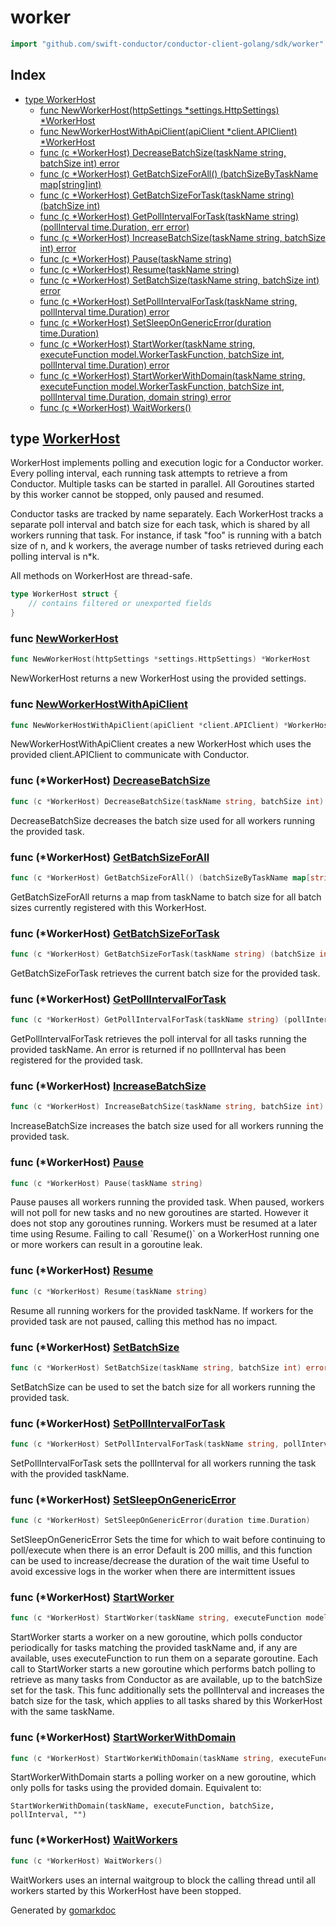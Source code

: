<!-- Code generated by gomarkdoc. DO NOT EDIT -->

# worker

```go
import "github.com/swift-conductor/conductor-client-golang/sdk/worker"
```

## Index

- [type WorkerHost](<#WorkerHost>)
  - [func NewWorkerHost\(httpSettings \*settings.HttpSettings\) \*WorkerHost](<#NewWorkerHost>)
  - [func NewWorkerHostWithApiClient\(apiClient \*client.APIClient\) \*WorkerHost](<#NewWorkerHostWithApiClient>)
  - [func \(c \*WorkerHost\) DecreaseBatchSize\(taskName string, batchSize int\) error](<#WorkerHost.DecreaseBatchSize>)
  - [func \(c \*WorkerHost\) GetBatchSizeForAll\(\) \(batchSizeByTaskName map\[string\]int\)](<#WorkerHost.GetBatchSizeForAll>)
  - [func \(c \*WorkerHost\) GetBatchSizeForTask\(taskName string\) \(batchSize int\)](<#WorkerHost.GetBatchSizeForTask>)
  - [func \(c \*WorkerHost\) GetPollIntervalForTask\(taskName string\) \(pollInterval time.Duration, err error\)](<#WorkerHost.GetPollIntervalForTask>)
  - [func \(c \*WorkerHost\) IncreaseBatchSize\(taskName string, batchSize int\) error](<#WorkerHost.IncreaseBatchSize>)
  - [func \(c \*WorkerHost\) Pause\(taskName string\)](<#WorkerHost.Pause>)
  - [func \(c \*WorkerHost\) Resume\(taskName string\)](<#WorkerHost.Resume>)
  - [func \(c \*WorkerHost\) SetBatchSize\(taskName string, batchSize int\) error](<#WorkerHost.SetBatchSize>)
  - [func \(c \*WorkerHost\) SetPollIntervalForTask\(taskName string, pollInterval time.Duration\) error](<#WorkerHost.SetPollIntervalForTask>)
  - [func \(c \*WorkerHost\) SetSleepOnGenericError\(duration time.Duration\)](<#WorkerHost.SetSleepOnGenericError>)
  - [func \(c \*WorkerHost\) StartWorker\(taskName string, executeFunction model.WorkerTaskFunction, batchSize int, pollInterval time.Duration\) error](<#WorkerHost.StartWorker>)
  - [func \(c \*WorkerHost\) StartWorkerWithDomain\(taskName string, executeFunction model.WorkerTaskFunction, batchSize int, pollInterval time.Duration, domain string\) error](<#WorkerHost.StartWorkerWithDomain>)
  - [func \(c \*WorkerHost\) WaitWorkers\(\)](<#WorkerHost.WaitWorkers>)


<a name="WorkerHost"></a>
## type [WorkerHost](<https://github.com/vkantchev/conductor-client-golang/blob/main/sdk/worker/worker_runner.go#L48-L64>)

WorkerHost implements polling and execution logic for a Conductor worker. Every polling interval, each running task attempts to retrieve a from Conductor. Multiple tasks can be started in parallel. All Goroutines started by this worker cannot be stopped, only paused and resumed.

Conductor tasks are tracked by name separately. Each WorkerHost tracks a separate poll interval and batch size for each task, which is shared by all workers running that task. For instance, if task "foo" is running with a batch size of n, and k workers, the average number of tasks retrieved during each polling interval is n\*k.

All methods on WorkerHost are thread\-safe.

```go
type WorkerHost struct {
    // contains filtered or unexported fields
}
```

<a name="NewWorkerHost"></a>
### func [NewWorkerHost](<https://github.com/vkantchev/conductor-client-golang/blob/main/sdk/worker/worker_runner.go#L67>)

```go
func NewWorkerHost(httpSettings *settings.HttpSettings) *WorkerHost
```

NewWorkerHost returns a new WorkerHost using the provided settings.

<a name="NewWorkerHostWithApiClient"></a>
### func [NewWorkerHostWithApiClient](<https://github.com/vkantchev/conductor-client-golang/blob/main/sdk/worker/worker_runner.go#L76-L78>)

```go
func NewWorkerHostWithApiClient(apiClient *client.APIClient) *WorkerHost
```

NewWorkerHostWithApiClient creates a new WorkerHost which uses the provided client.APIClient to communicate with Conductor.

<a name="WorkerHost.DecreaseBatchSize"></a>
### func \(\*WorkerHost\) [DecreaseBatchSize](<https://github.com/vkantchev/conductor-client-golang/blob/main/sdk/worker/worker_runner.go#L164>)

```go
func (c *WorkerHost) DecreaseBatchSize(taskName string, batchSize int) error
```

DecreaseBatchSize decreases the batch size used for all workers running the provided task.

<a name="WorkerHost.GetBatchSizeForAll"></a>
### func \(\*WorkerHost\) [GetBatchSizeForAll](<https://github.com/vkantchev/conductor-client-golang/blob/main/sdk/worker/worker_runner.go#L514>)

```go
func (c *WorkerHost) GetBatchSizeForAll() (batchSizeByTaskName map[string]int)
```

GetBatchSizeForAll returns a map from taskName to batch size for all batch sizes currently registered with this WorkerHost.

<a name="WorkerHost.GetBatchSizeForTask"></a>
### func \(\*WorkerHost\) [GetBatchSizeForTask](<https://github.com/vkantchev/conductor-client-golang/blob/main/sdk/worker/worker_runner.go#L525>)

```go
func (c *WorkerHost) GetBatchSizeForTask(taskName string) (batchSize int)
```

GetBatchSizeForTask retrieves the current batch size for the provided task.

<a name="WorkerHost.GetPollIntervalForTask"></a>
### func \(\*WorkerHost\) [GetPollIntervalForTask](<https://github.com/vkantchev/conductor-client-golang/blob/main/sdk/worker/worker_runner.go#L502>)

```go
func (c *WorkerHost) GetPollIntervalForTask(taskName string) (pollInterval time.Duration, err error)
```

GetPollIntervalForTask retrieves the poll interval for all tasks running the provided taskName. An error is returned if no pollInterval has been registered for the provided task.

<a name="WorkerHost.IncreaseBatchSize"></a>
### func \(\*WorkerHost\) [IncreaseBatchSize](<https://github.com/vkantchev/conductor-client-golang/blob/main/sdk/worker/worker_runner.go#L141>)

```go
func (c *WorkerHost) IncreaseBatchSize(taskName string, batchSize int) error
```

IncreaseBatchSize increases the batch size used for all workers running the provided task.

<a name="WorkerHost.Pause"></a>
### func \(\*WorkerHost\) [Pause](<https://github.com/vkantchev/conductor-client-golang/blob/main/sdk/worker/worker_runner.go#L190>)

```go
func (c *WorkerHost) Pause(taskName string)
```

Pause pauses all workers running the provided task. When paused, workers will not poll for new tasks and no new goroutines are started. However it does not stop any goroutines running. Workers must be resumed at a later time using Resume. Failing to call \`Resume\(\)\` on a WorkerHost running one or more workers can result in a goroutine leak.

<a name="WorkerHost.Resume"></a>
### func \(\*WorkerHost\) [Resume](<https://github.com/vkantchev/conductor-client-golang/blob/main/sdk/worker/worker_runner.go#L198>)

```go
func (c *WorkerHost) Resume(taskName string)
```

Resume all running workers for the provided taskName. If workers for the provided task are not paused, calling this method has no impact.

<a name="WorkerHost.SetBatchSize"></a>
### func \(\*WorkerHost\) [SetBatchSize](<https://github.com/vkantchev/conductor-client-golang/blob/main/sdk/worker/worker_runner.go#L116>)

```go
func (c *WorkerHost) SetBatchSize(taskName string, batchSize int) error
```

SetBatchSize can be used to set the batch size for all workers running the provided task.

<a name="WorkerHost.SetPollIntervalForTask"></a>
### func \(\*WorkerHost\) [SetPollIntervalForTask](<https://github.com/vkantchev/conductor-client-golang/blob/main/sdk/worker/worker_runner.go#L492>)

```go
func (c *WorkerHost) SetPollIntervalForTask(taskName string, pollInterval time.Duration) error
```

SetPollIntervalForTask sets the pollInterval for all workers running the task with the provided taskName.

<a name="WorkerHost.SetSleepOnGenericError"></a>
### func \(\*WorkerHost\) [SetSleepOnGenericError](<https://github.com/vkantchev/conductor-client-golang/blob/main/sdk/worker/worker_runner.go#L93>)

```go
func (c *WorkerHost) SetSleepOnGenericError(duration time.Duration)
```

SetSleepOnGenericError Sets the time for which to wait before continuing to poll/execute when there is an error Default is 200 millis, and this function can be used to increase/decrease the duration of the wait time Useful to avoid excessive logs in the worker when there are intermittent issues

<a name="WorkerHost.StartWorker"></a>
### func \(\*WorkerHost\) [StartWorker](<https://github.com/vkantchev/conductor-client-golang/blob/main/sdk/worker/worker_runner.go#L111>)

```go
func (c *WorkerHost) StartWorker(taskName string, executeFunction model.WorkerTaskFunction, batchSize int, pollInterval time.Duration) error
```

StartWorker starts a worker on a new goroutine, which polls conductor periodically for tasks matching the provided taskName and, if any are available, uses executeFunction to run them on a separate goroutine. Each call to StartWorker starts a new goroutine which performs batch polling to retrieve as many tasks from Conductor as are available, up to the batchSize set for the task. This func additionally sets the pollInterval and increases the batch size for the task, which applies to all tasks shared by this WorkerHost with the same taskName.

<a name="WorkerHost.StartWorkerWithDomain"></a>
### func \(\*WorkerHost\) [StartWorkerWithDomain](<https://github.com/vkantchev/conductor-client-golang/blob/main/sdk/worker/worker_runner.go#L101>)

```go
func (c *WorkerHost) StartWorkerWithDomain(taskName string, executeFunction model.WorkerTaskFunction, batchSize int, pollInterval time.Duration, domain string) error
```

StartWorkerWithDomain starts a polling worker on a new goroutine, which only polls for tasks using the provided domain. Equivalent to:

```
StartWorkerWithDomain(taskName, executeFunction, batchSize, pollInterval, "")
```

<a name="WorkerHost.WaitWorkers"></a>
### func \(\*WorkerHost\) [WaitWorkers](<https://github.com/vkantchev/conductor-client-golang/blob/main/sdk/worker/worker_runner.go#L212>)

```go
func (c *WorkerHost) WaitWorkers()
```

WaitWorkers uses an internal waitgroup to block the calling thread until all workers started by this WorkerHost have been stopped.

Generated by [gomarkdoc](<https://github.com/princjef/gomarkdoc>)
